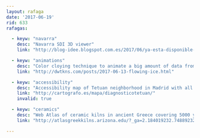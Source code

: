 ```yaml
---
layout: rafaga
date: '2017-06-19'
rid: 633
rafagas:

  - keyw: "navarra"
    desc: "Navarra SDI 3D viewer"
    link: "http://blog-idee.blogspot.com.es/2017/06/ya-esta-disponible-el-visualizador.html"

  - keyw: "animations"
    desc: "Color cloying technique to animate a big amount of data from small images"
    link: "http://dwtkns.com/posts/2017-06-13-flowing-ice.html"

  - keyw: "accessibility"
    desc: "Accessibility map of Tetuan neighborhood in Madrid with all the barriers found"
    link: "http://cartografo.es/mapa/diagnosticotetuan/"
    invalid: true

  - keyw: "ceramics"
    desc: "Web Atlas of ceramic kilns in ancient Greece covering 5000 years"
    link: "http://atlasgreekkilns.arizona.edu/?_ga=2.184019232.748892322.1497351598-411556366.1490266615"

---
```

